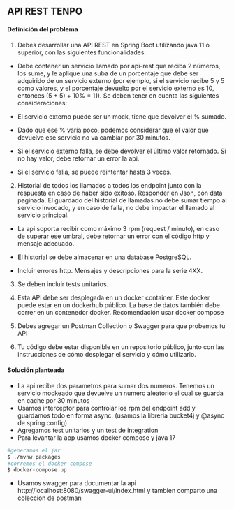 ## API REST TENPO


#### Definición del problema

1. Debes desarrollar una API REST en Spring Boot utilizando java 11 o superior, con las siguientes funcionalidades:

- Debe contener un servicio llamado por api-rest que reciba 2 números, los sume, y le aplique una suba de un porcentaje que debe ser adquirido de un servicio externo (por ejemplo, si el servicio recibe 5 y 5 como valores, y el porcentaje devuelto por el servicio externo es 10, entonces (5 + 5) + 10% = 11). Se deben tener en cuenta las siguientes consideraciones:

- El servicio externo puede ser un mock, tiene que devolver el % sumado.

- Dado que ese % varía poco, podemos considerar que el valor que devuelve ese servicio no va cambiar por 30 minutos.

- Si el servicio externo falla, se debe devolver el último valor retornado. Si no hay valor, debe retornar un error la api.

- Si el servicio falla, se puede reintentar hasta 3 veces.

2. Historial de todos los llamados a todos los endpoint junto con la respuesta en caso de haber sido exitoso. Responder en Json, con data paginada. El guardado del historial de llamadas no debe sumar tiempo al servicio invocado, y en caso de falla, no debe impactar el llamado al servicio principal.

- La api soporta recibir como máximo 3 rpm (request / minuto), en caso de superar ese umbral, debe retornar un error con el código http y mensaje adecuado.

- El historial se debe almacenar en una database PostgreSQL.

- Incluir errores http. Mensajes y descripciones para la serie 4XX.


3. Se deben incluir tests unitarios.

4. Esta API debe ser desplegada en un docker container. Este docker puede estar en un dockerhub público. La base de datos también debe correr en un contenedor docker. Recomendación usar docker compose

5. Debes agregar un Postman Collection o Swagger para que probemos tu API

6. Tu código debe estar disponible en un repositorio público, junto con las instrucciones de cómo desplegar el servicio y cómo utilizarlo.


#### Solución planteada

- La api recibe dos parametros para sumar dos numeros. Tenemos un servicio mockeado que devuelve un numero aleatorio el cual se guarda en cache por 30 minutos
- Usamos interceptor para controlar los rpm del endpoint add y guardamos todo en forma async. (usamos la libreria bucket4j y @async de spring config)
- Agregamos test unitarios y un test de integration
- Para levantar la app usamos docker compose y java 17
```sh
#generamos el jar
$ ./mvnw packages
#corremos el docker compose
$ docker-compose up
```  
- Usamos swagger para documentar la api  http://localhost:8080/swagger-ui/index.html  y tambien comparto una coleccion de postman

